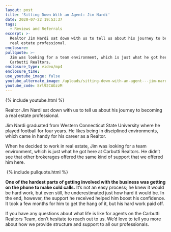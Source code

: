 ```yaml
---
layout: post
title: 'Sitting Down With an Agent: Jim Nardi'
date: 2020-07-22 19:53:37
tags:
  - Reviews and Referrals
excerpt: >-
  Realtor Jim Nardi sat down with us to tell us about his journey to becoming a
  real estate professional.
enclosure:
pullquote: >-
  Jim was looking for a team environment, which is just what he got here at
  Carbutti Realtors.
enclosure_type: video/mp4
enclosure_time:
use_youtube_image: false
youtube_alternate_image: /uploads/sitting-down-with-an-agent---jim-nardi-yt.jpg
youtube_code: 8rl92CAGzzM
---
```


{% include youtube.html %}

Realtor Jim Nardi sat down with us to tell us about his journey to becoming a real estate professional.

Jim Nardi graduated from Western Connecticut State University where he played football for four years. He likes being in disciplined environments, which came in handy for his career as a Realtor.

When he decided to work in real estate, Jim was looking for a team environment, which is just what he got here at Carbutti Realtors. He didn’t see that other brokerages offered the same kind of support that we offered him here.

&nbsp;{% include pullquote.html %}

**One of the hardest parts of getting involved with the business was getting on the phone to make cold calls.** It’s not an easy process; he knew it would be hard work, but even still, he underestimated just how hard it would be. In the end, however, the support he received helped him boost his confidence. It took a few months for him to get the hang of it, but his hard work paid off.

If you have any questions about what life is like for agents on the Carbutti Realtors Team, don’t hesitate to reach out to us. We’d love to tell you more about how we provide structure and support to all our professionals.

&nbsp;